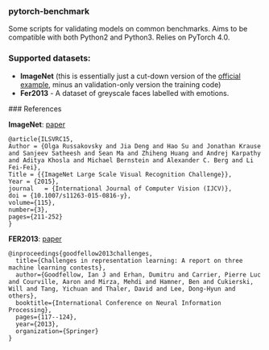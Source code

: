 ### pytorch-benchmark

Some scripts for validating models on common benchmarks. Aims to be compatible with both Python2 and Python3.  Relies on PyTorch 4.0.


### Supported datasets:

* **ImageNet** (this is essentially just a cut-down version of the [official example](https://github.com/pytorch/examples/tree/master/imagenet), minus an validation-only version the training code)
* **Fer2013** - A dataset of greyscale faces labelled with emotions.



### References

**ImageNet**: [paper](https://arxiv.org/abs/1409.0575)

```
@article{ILSVRC15,
Author = {Olga Russakovsky and Jia Deng and Hao Su and Jonathan Krause and Sanjeev Satheesh and Sean Ma and Zhiheng Huang and Andrej Karpathy and Aditya Khosla and Michael Bernstein and Alexander C. Berg and Li Fei-Fei},
Title = {{ImageNet Large Scale Visual Recognition Challenge}},
Year = {2015},
journal   = {International Journal of Computer Vision (IJCV)},
doi = {10.1007/s11263-015-0816-y},
volume={115},
number={3},
pages={211-252}
}
```

**FER2013**: [paper](https://arxiv.org/abs/1307.0414)

```
@inproceedings{goodfellow2013challenges,
  title={Challenges in representation learning: A report on three machine learning contests},
  author={Goodfellow, Ian J and Erhan, Dumitru and Carrier, Pierre Luc and Courville, Aaron and Mirza, Mehdi and Hamner, Ben and Cukierski, Will and Tang, Yichuan and Thaler, David and Lee, Dong-Hyun and others},
  booktitle={International Conference on Neural Information Processing},
  pages={117--124},
  year={2013},
  organization={Springer}
}
```


